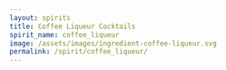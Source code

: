 ```yaml
---
layout: spirits
title: Coffee Liqueur Cocktails
spirit_name: coffee_liqueur
image: /assets/images/ingredient-coffee-liqueur.svg
permalink: /spirit/coffee_liqueur/
---
```

